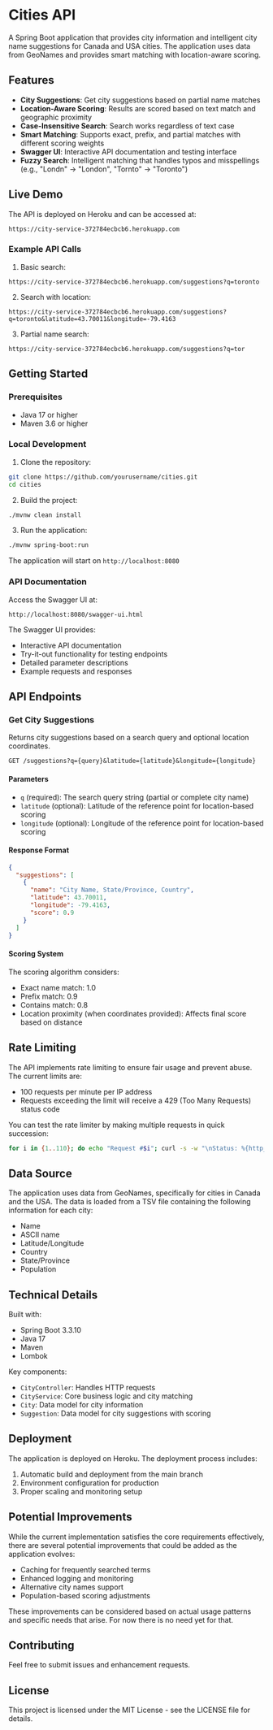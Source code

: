 # Cities API

A Spring Boot application that provides city information and intelligent city name suggestions for Canada and USA cities. The application uses data from GeoNames and provides smart matching with location-aware scoring.

## Features

- **City Suggestions**: Get city suggestions based on partial name matches
- **Location-Aware Scoring**: Results are scored based on text match and geographic proximity
- **Case-Insensitive Search**: Search works regardless of text case
- **Smart Matching**: Supports exact, prefix, and partial matches with different scoring weights
- **Swagger UI**: Interactive API documentation and testing interface
- **Fuzzy Search**: Intelligent matching that handles typos and misspellings (e.g., "Londn" → "London", "Tornto" → "Toronto")

## Live Demo

The API is deployed on Heroku and can be accessed at:

```
https://city-service-372784ecbcb6.herokuapp.com
```

### Example API Calls

1. Basic search:

```
https://city-service-372784ecbcb6.herokuapp.com/suggestions?q=toronto
```

2. Search with location:

```
https://city-service-372784ecbcb6.herokuapp.com/suggestions?q=toronto&latitude=43.70011&longitude=-79.4163
```

3. Partial name search:

```
https://city-service-372784ecbcb6.herokuapp.com/suggestions?q=tor
```

## Getting Started

### Prerequisites

- Java 17 or higher
- Maven 3.6 or higher

### Local Development

1. Clone the repository:

```bash
git clone https://github.com/yourusername/cities.git
cd cities
```

2. Build the project:

```bash
./mvnw clean install
```

3. Run the application:

```bash
./mvnw spring-boot:run
```

The application will start on `http://localhost:8080`

### API Documentation

Access the Swagger UI at:

```
http://localhost:8080/swagger-ui.html
```

The Swagger UI provides:

- Interactive API documentation
- Try-it-out functionality for testing endpoints
- Detailed parameter descriptions
- Example requests and responses

## API Endpoints

### Get City Suggestions

Returns city suggestions based on a search query and optional location coordinates.

```http
GET /suggestions?q={query}&latitude={latitude}&longitude={longitude}
```

#### Parameters

- `q` (required): The search query string (partial or complete city name)
- `latitude` (optional): Latitude of the reference point for location-based scoring
- `longitude` (optional): Longitude of the reference point for location-based scoring

#### Response Format

```json
{
  "suggestions": [
    {
      "name": "City Name, State/Province, Country",
      "latitude": 43.70011,
      "longitude": -79.4163,
      "score": 0.9
    }
  ]
}
```

#### Scoring System

The scoring algorithm considers:

- Exact name match: 1.0
- Prefix match: 0.9
- Contains match: 0.8
- Location proximity (when coordinates provided): Affects final score based on distance

## Rate Limiting

The API implements rate limiting to ensure fair usage and prevent abuse. The current limits are:

- 100 requests per minute per IP address
- Requests exceeding the limit will receive a 429 (Too Many Requests) status code

You can test the rate limiter by making multiple requests in quick succession:

```bash
for i in {1..110}; do echo "Request #$i"; curl -s -w "\nStatus: %{http_code}\n" "http://localhost:8080/suggestions?q=toronto"; echo "-------------------"; done
```

## Data Source

The application uses data from GeoNames, specifically for cities in Canada and the USA. The data is loaded from a TSV file containing the following information for each city:

- Name
- ASCII name
- Latitude/Longitude
- Country
- State/Province
- Population

## Technical Details

Built with:

- Spring Boot 3.3.10
- Java 17
- Maven
- Lombok

Key components:

- `CityController`: Handles HTTP requests
- `CityService`: Core business logic and city matching
- `City`: Data model for city information
- `Suggestion`: Data model for city suggestions with scoring

## Deployment

The application is deployed on Heroku. The deployment process includes:

1. Automatic build and deployment from the main branch
2. Environment configuration for production
3. Proper scaling and monitoring setup

## Potential Improvements

While the current implementation satisfies the core requirements effectively, there are several potential improvements that could be added as the application evolves:

- Caching for frequently searched terms
- Enhanced logging and monitoring
- Alternative city names support
- Population-based scoring adjustments

These improvements can be considered based on actual usage patterns and specific needs that arise. For now there is no need yet for that.

## Contributing

Feel free to submit issues and enhancement requests.

## License

This project is licensed under the MIT License - see the LICENSE file for details.
